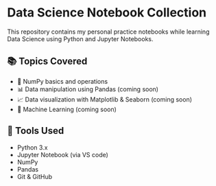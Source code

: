 # Data Science Notebook Collection

This repository contains my personal practice notebooks while learning Data Science using Python and Jupyter Notebooks.

## 📚 Topics Covered

- 🧮 NumPy basics and operations
- 📊 Data manipulation using Pandas (coming soon)
- 📈 Data visualization with Matplotlib & Seaborn (coming soon)
- 🤖 Machine Learning (coming soon)

## 🧰 Tools Used

- Python 3.x
- Jupyter Notebook (via VS code)
- NumPy
- Pandas
- Git & GitHub
